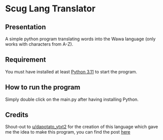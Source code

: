 # Scug Lang Translator
## Presentation
A simple python program translating words into the Wawa language (only works with characters from A-Z).
## Requirement
You must have installed at least [Python 3.11](https://www.python.org/downloads/windows/) to start the program.
## How to run the program
Simply double click on the main.py after having installing Python.
## Credits
Shout-out to [u/dapotato_ytxt2](https://new.reddit.com/user/dapotato_ytxt2/) for the creation of this language which gave me the idea to make this program, you can find the post [here](https://new.reddit.com/r/rainworld/comments/1cv1rnb/scug_language_i_made_cuz_i_was_bored_please_feel/)
